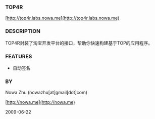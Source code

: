 ### TOP4R ###

[http://top4r.labs.nowa.me](http://top4r.labs.nowa.me)

### DESCRIPTION ###

TOP4R封装了淘宝开发平台的接口，帮助你快速构建基于TOP的应用程序。

### FEATURES ###

* 自动签名

### BY ###

Nowa Zhu (nowazhu[at]gmail[dot]com)

[http://nowa.me](http://nowa.me)

2009-06-22